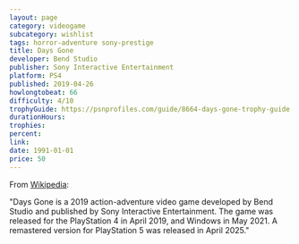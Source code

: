 ```yaml
---
layout: page
category: videogame
subcategory: wishlist
tags: horror-adventure sony-prestige
title: Days Gone
developer: Bend Studio
publisher: Sony Interactive Entertainment
platform: PS4
published: 2019-04-26
howlongtobeat: 66
difficulty: 4/10
trophyGuide: https://psnprofiles.com/guide/8664-days-gone-trophy-guide
durationHours:
trophies:
percent:
link:
date: 1991-01-01
price: 50
---
```


From [Wikipedia](https://en.wikipedia.org/wiki/Days_Gone):

"Days Gone is a 2019 action-adventure video game developed by Bend Studio and published by Sony Interactive Entertainment. The game was released for the PlayStation 4 in April 2019, and Windows in May 2021. A remastered version for PlayStation 5 was released in April 2025."
